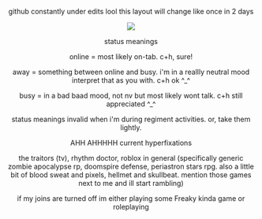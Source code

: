 

<p align="center">
github constantly under edits lool this layout will change like once in 2 days
</p>

<p align="center">
<img src="https://decohoard.carrd.co/assets/images/gallery23/5e2fd859.gif?v=3fd34f6c" />
</p>

<p align="center">
status meanings
</p>

<p align="center">
online = most likely on-tab. c+h, sure!
</p>
<p align="center">
away = something between online and busy. i'm in a reallly neutral mood interpret that as you with. c+h ok ^_^
</p>
<p align="center">
busy = in a bad baad mood, not nv but most likely wont talk. c+h still appreciated ^_^
</p>
<p align="center">
status meanings invalid when i'm during regiment activities. or, take them lightly.
</p>

<p align="center">
AHH AHHHHH
current hyperfixations
</p>

<p align="center">
the traitors (tv), rhythm doctor, roblox in general (specifically generic zombie apocalypse rp, doomspire defense, periastron stars rpg. also a little bit of blood sweat and pixels, hellmet and skullbeat. mention those games next to me and ill start rambling)
</p>

<p align="center">
if my joins are turned off im either playing some Freaky kinda game or roleplaying
</p>
